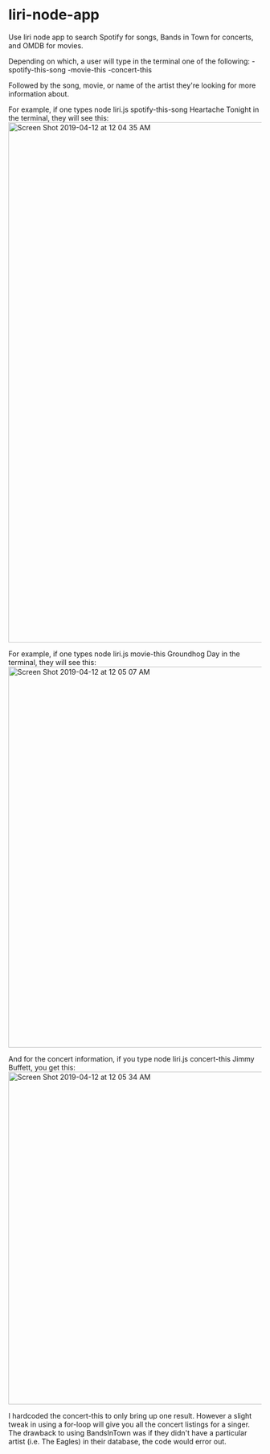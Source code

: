 # liri-node-app

Use liri node app to search Spotify for songs, Bands in Town for concerts, and OMDB for movies. 

Depending on which, a user will type in the terminal one of the following:
  -spotify-this-song
  -movie-this
  -concert-this
  
Followed by the song, movie, or name of the artist they're looking for more information about. 

For example, if one types node liri.js spotify-this-song Heartache Tonight in the terminal, they will see this:
<img width="1035" alt="Screen Shot 2019-04-12 at 12 04 35 AM" src="https://user-images.githubusercontent.com/42423647/56178372-a7366000-5fc7-11e9-9751-69fb0fc997b0.png">


For example, if one types node liri.js movie-this Groundhog Day in the terminal, they will see this:
<img width="758" alt="Screen Shot 2019-04-12 at 12 05 07 AM" src="https://user-images.githubusercontent.com/42423647/56178374-a8678d00-5fc7-11e9-8f14-b6fed987cc4c.png">

And for the concert information, if you type node liri.js concert-this Jimmy Buffett, you get this:
<img width="662" alt="Screen Shot 2019-04-12 at 12 05 34 AM" src="https://user-images.githubusercontent.com/42423647/56178375-aa315080-5fc7-11e9-9857-8430dea37daf.png">

I hardcoded the concert-this to only bring up one result. However a slight tweak in using a for-loop will give you all the concert listings for a singer. The drawback to using BandsInTown was if they didn't have a particular artist (i.e. The Eagles) in their database, the code would error out. 
